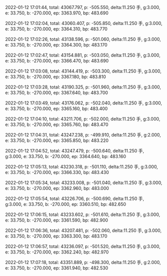 2022-01-12 17:01:44, total: 43067.797, p: -505.550, delta:11.250 手, g:3.000, e: 33.750, b: -270.000, ep: 3363.970, bp: 483.690

2022-01-12 17:02:04, total: 43060.407, p: -505.850, delta:11.250 手, g:3.000, e: 33.750, b: -270.000, ep: 3364.310, bp: 483.770

2022-01-12 17:02:26, total: 43138.596, p: -501.060, delta:11.250 手, g:3.000, e: 33.750, b: -270.000, ep: 3364.300, bp: 483.170

2022-01-12 17:02:47, total: 43154.881, p: -503.050, delta:11.250 手, g:3.000, e: 33.750, b: -270.000, ep: 3366.470, bp: 483.690

2022-01-12 17:03:08, total: 43144.419, p: -503.300, delta:11.250 手, g:3.000, e: 33.750, b: -270.000, ep: 3367.180, bp: 483.810

2022-01-12 17:03:28, total: 43190.325, p: -501.960, delta:11.250 手, g:3.000, e: 33.750, b: -270.000, ep: 3367.640, bp: 483.700

2022-01-12 17:03:49, total: 43176.062, p: -502.040, delta:11.250 手, g:3.000, e: 33.750, b: -270.000, ep: 3365.160, bp: 483.400

2022-01-12 17:04:10, total: 43211.706, p: -502.000, delta:11.250 手, g:3.000, e: 33.750, b: -270.000, ep: 3365.760, bp: 483.470

2022-01-12 17:04:31, total: 43247.238, p: -499.910, delta:11.250 手, g:2.000, e: 33.750, b: -270.000, ep: 3365.850, bp: 483.220

2022-01-12 17:04:52, total: 43247.479, p: -500.640, delta:11.250 手, g:3.000, e: 33.750, b: -270.000, ep: 3364.640, bp: 483.160

2022-01-12 17:05:13, total: 43230.318, p: -501.110, delta:11.250 手, g:3.000, e: 33.750, b: -270.000, ep: 3366.330, bp: 483.430

2022-01-12 17:05:34, total: 43233.008, p: -501.040, delta:11.250 手, g:3.000, e: 33.750, b: -270.000, ep: 3362.960, bp: 483.000

2022-01-12 17:05:54, total: 43226.706, p: -500.690, delta:11.250 手, g:3.000, e: 33.750, b: -270.000, ep: 3360.510, bp: 482.650

2022-01-12 17:06:15, total: 43233.602, p: -501.610, delta:11.250 手, g:3.000, e: 33.750, b: -270.000, ep: 3361.590, bp: 482.900

2022-01-12 17:06:36, total: 43207.481, p: -502.060, delta:11.250 手, g:3.000, e: 33.750, b: -270.000, ep: 3363.300, bp: 483.170

2022-01-12 17:06:57, total: 43236.097, p: -501.520, delta:11.250 手, g:3.000, e: 33.750, b: -270.000, ep: 3362.240, bp: 482.970

2022-01-12 17:07:18, total: 43351.889, p: -498.300, delta:11.250 手, g:2.000, e: 33.750, b: -270.000, ep: 3361.940, bp: 482.530